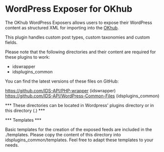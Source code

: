 # WordPress Exposer for OKhub

The OKhub WordPress Exposers allows users to expose their WordPress content as structured XML for importing into the [OKhub](http://www.okhub.org).

This plugin handles custom post types, custom taxonomies and custom fields.


Please note that the following directories and their content are required for these plugins to work:

- idswrapper
- idsplugins_common

You can find the latest versions of these files on GitHub:

https://github.com/IDS-API/PHP-wrapper (idswrapper)
https://github.com/IDS-API/WordPress-Common-Files (idsplugins_common)

*** These directories can be located in Wordpress' plugins directory or in this directory (.)  ***

*** Templates ***

Basic templates for the creation of the exposed feeds are included in the ./templates.
Please copy the content of this directory into idsplugins_common/templates.
Feel free to adapt these templates to your needs.